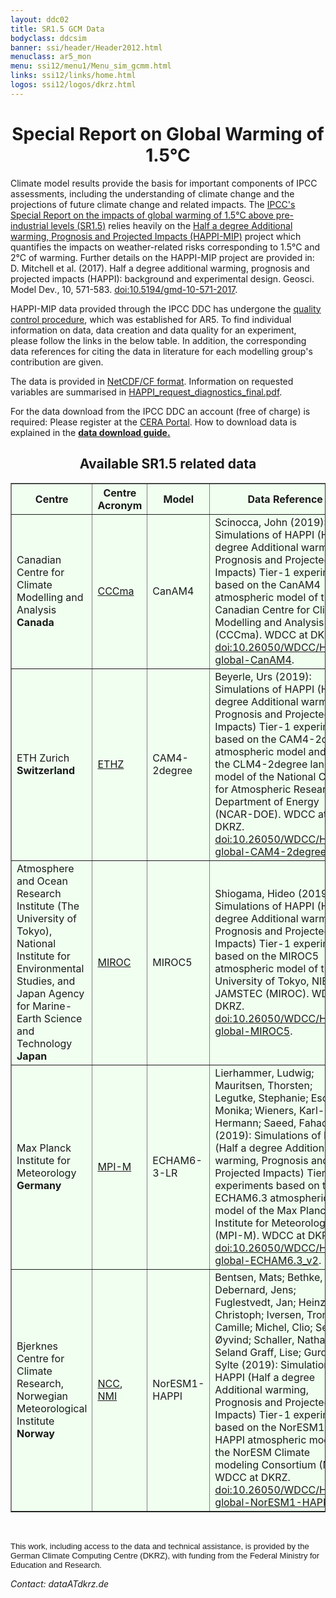 ```yaml
---
layout: ddc02
title: SR1.5 GCM Data
bodyclass: ddcsim
banner: ssi/header/Header2012.html
menuclass: ar5_mon
menu: ssi12/menu1/Menu_sim_gcmm.html
links: ssi12/links/home.html
logos: ssi12/logos/dkrz.html
---
```


<div id="pagetitle-ln">
	<h1 align="center">Special Report on Global Warming of 1.5°C</h1>
</div> 
<p>Climate model results provide the basis for important components of IPCC assessments, including the understanding of climate change and the projections of future climate change and related impacts. The <a target="_blank" href="https://www.ipcc.ch/sr15/">IPCC's Special Report on the impacts of global warming of 1.5°C above pre-industrial levels (SR1.5)</a> relies heavily on the <a target="_blank" href="http://www.happimip.org/">Half a degree Additional warming, Prognosis and Projected Impacts (HAPPI-MIP)</a> project which quantifies the impacts on weather-related risks corresponding to 1.5°C and 2°C of warming. Further details on the HAPPI-MIP project are provided in:<br />
D. Mitchell et al. (2017). Half a degree additional warming, prognosis and projected impacts (HAPPI): background and experimental design. Geosci. Model Dev., 10, 571-583. <a target="_blank" href="https://doi.org/10.5194/gmd-10-571-2017">doi:10.5194/gmd-10-571-2017</a>. 

<p>HAPPI-MIP data provided through the IPCC DDC has undergone the <a target="_blank" href="http://cmip5qc.wdc-climate.de/">quality control procedure</a>, which was established for AR5. To find individual information on data, data creation and data quality for an experiment, please follow the links in the below table. In addition, the corresponding data references for citing the data in literature for each modelling group's contribution are given.</p>

<p>The data is provided in <a href="/sim/gcm_monthly/INFO/formats.html">NetCDF/CF format</a>. Information on requested variables are summarised in <a target="_blank" href="/sim/gcm_monthly/INFO/HAPPI_request_diagnostics_final.pdf">HAPPI_request_diagnostics_final.pdf</a>. </p>

<p>For the data download from the IPCC DDC an account (free of charge) is required: Please register at the <a target="_blank" href="http://cera-www.dkrz.de/">CERA Portal</a>. How to download data is explained in the <strong><a target="_blank" href="https://cera-www.dkrz.de/CERA/docs/IPCC-DDC-AR5-data.html">data download guide.</a></strong> </p>

<h2 align="CENTER">Available SR1.5 related data</h2>

<table id="customers" width="75%" border="1" cellpadding="5" bgcolor="#f0fFf0"  align="center">

<tbody>

<tr>
<th width="200">Centre</th>
<th width="50">Centre<br />Acronym</th>
<th width="70">Model</th>
<th width="300">Data Reference</th>
<th bgcolor="#c0eec0" width="30">historical</th>
<th bgcolor="#c0eec0" width="30">Plus15</th>
<th bgcolor="#c0eec0" width="30">Plus20</th>
<th bgcolor="#f0fFf0" width="30">add. data</th>
<th bgcolor="#f0fFf0" width="30">known issues</th>
</tr>

<!-- darkgreen-->

<!-- CCCma -->
<tr>
<td align="left">Canadian Centre for Climate Modelling and Analysis<br />
         <strong>Canada</strong></td>
<td align="left"><a target="_blank" href="http://www.ec.gc.ca/ccmac-cccma/">CCCma</a></td>
<td align="left">CanAM4</td>
<td align="left">Scinocca, John (2019): Simulations of HAPPI (Half a degree Additional warming, Prognosis and Projected Impacts) Tier-1 experiments based on the CanAM4 atmospheric model of the Canadian Centre for Climate Modelling and Analysis (CCCma). WDCC at DKRZ. <a target="_blank" href="http://doi.org/10.26050/WDCC/HAPPI-global-CanAM4">doi:10.26050/WDCC/HAPPI-global-CanAM4</a>.</td>
<td align="left"><a target="_blank" href="http://cera-www.dkrz.de/WDCC/ui/Compact.jsp?acronym=HACCA4AHs1v10" ><span style="color:LightSlateGrey;">historical</span></a></td>
<td align="left"><a target="_blank" href="http://cera-www.dkrz.de/WDCC/ui/Compact.jsp?acronym=HACCA4P15m1v10"><span style="color:LightSlateGrey;">Plus15</span></a></td>
<td align="left"><a target="_blank" href="http://cera-www.dkrz.de/WDCC/ui/Compact.jsp?acronym=HACCA4P20m1v10"><span style="color:LightSlateGrey;">Plus20</span></a></td>
<td align="center">-<br /></td>
<td align="center">-<br /></td>
</tr>

<!-- ETH -->
<tr>
<td align="left">ETH Zurich<br />
         <strong>Switzerland</strong></td>
<td align="left"><a target="_blank" href="https://www.ethz.ch/en.html">ETHZ</a></td>
<td align="left">CAM4-2degree</td>
<td align="left">Beyerle, Urs (2019): Simulations of HAPPI (Half a degree Additional warming, Prognosis and Projected Impacts) Tier-1 experiments based on the CAM4-2degree atmospheric model and on the CLM4-2degree land model of the National Center for Atmospheric Research - Department of Energy (NCAR-DOE). WDCC at DKRZ. <a target="_blank" href="http://doi.org/10.26050/WDCC/HAPPI-global-CAM4-2degree">doi:10.26050/WDCC/HAPPI-global-CAM4-2degree</a>.</td>
<td align="left"><a target="_blank" href="http://cera-www.dkrz.de/WDCC/ui/Compact.jsp?acronym=HAETHC4AHs1v10" ><span style="color:LightSlateGrey;">historical</span></a></td>
<td align="left"><a target="_blank" href="http://cera-www.dkrz.de/WDCC/ui/Compact.jsp?acronym=HAETHC4P15m1v20"><span style="color:LightSlateGrey;">Plus15</span></a></td>
<td align="left"><a target="_blank" href="http://cera-www.dkrz.de/WDCC/ui/Compact.jsp?acronym=HAETHC4P20m1v20"><span style="color:LightSlateGrey;">Plus20</span></a></td>
<td align="center">-<br /></td>
<td align="center">-<br /></td>
</tr>

<!-- MIROC -->
<tr>
<td align="left">Atmosphere and Ocean Research Institute (The University of Tokyo),<br />
National Institute for Environmental Studies, and<br />
Japan Agency for Marine-Earth Science and Technology<br />
                 <strong>Japan</strong></td>
<td align="left"><a target="_blank" href="http://www.aori.u-tokyo.ac.jp/english/">MIROC</a></td>
<td align="left">MIROC5</td>
<td align="left">Shiogama, Hideo (2019): Simulations of HAPPI (Half a degree Additional warming, Prognosis and Projected Impacts) Tier-1 experiments based on the MIROC5 atmospheric model of the University of Tokyo, NIES and JAMSTEC (MIROC). WDCC at DKRZ. <a target="_blank" href="http://doi.org/10.26050/WDCC/HAPPI-global-MIROC5">doi:10.26050/WDCC/HAPPI-global-MIROC5</a>.</td>
<td align="left"><a target="_blank" href="http://cera-www.dkrz.de/WDCC/ui/Compact.jsp?acronym=HAMIM5AHs1v20" ><span style="color:LightSlateGrey;">historical</span></a></td>
<td align="left"><a target="_blank" href="http://cera-www.dkrz.de/WDCC/ui/Compact.jsp?acronym=HAMIM5P15m1v30"><span style="color:LightSlateGrey;">Plus15</span></a></td>
<td align="left"><a target="_blank" href="http://cera-www.dkrz.de/WDCC/ui/Compact.jsp?acronym=HAMIM5P20m1v30"><span style="color:LightSlateGrey;">Plus20</span></a></td>
<td align="center">-<br /></td>
<td align="center">-<br /></td>
</tr>

<!-- MPI-M -->
<tr>
<td align="left">Max Planck Institute for Meteorology<br />
        <strong>Germany</strong></td>
<td align="left"><a target="_blank" href="http://www.mpimet.mpg.de/">MPI-M</a></td>
<td align="left">ECHAM6-3-LR</td>
<td align="left">Lierhammer, Ludwig; Mauritsen, Thorsten; Legutke, Stephanie; Esch, Monika; Wieners, Karl-Hermann; Saeed, Fahad (2019): Simulations of HAPPI (Half a degree Additional warming, Prognosis and Projected Impacts) Tier-1 experiments based on the ECHAM6.3 atmospheric model of the Max Planck Institute for Meteorology (MPI-M). WDCC at DKRZ. <a target="_blank" href="http://doi.org/10.26050/WDCC/HAPPI-global-ECHAM6.3_v2">doi:10.26050/WDCC/HAPPI-global-ECHAM6.3_v2</a>.</td>
<td align="left"><a target="_blank" href="http://cera-www.dkrz.de/WDCC/ui/Compact.jsp?acronym=HAMXELAHs1v10_v2" ><span style="color:LightSlateGrey;">historical</span></a></td>
<td align="left"><a target="_blank" href="http://cera-www.dkrz.de/WDCC/ui/Compact.jsp?acronym=HAMXELP15m1v20_v2"><span style="color:LightSlateGrey;">Plus15</span></a></td>
<td align="left"><a target="_blank" href="http://cera-www.dkrz.de/WDCC/ui/Compact.jsp?acronym=HAMXELP20m1v20_v2"><span style="color:LightSlateGrey;">Plus20</span></a></td>
<td align="left"><a target="_blank" href="http://cera-www.dkrz.de/WDCC/ui/Compact.jsp?acronym=HAMXELAHs1v11_v2" ><span style="color:LightSlateGrey;">historical_(v1-1)</span></a></td>
<td align="center">-<br /></td>
</tr>

<!-- NCC -->
<tr>
<td align="left">Bjerknes Centre for Climate Research,<br />
                 Norwegian Meteorological Institute<br />
         <strong>Norway</strong></td>
<td align="left"><a target="_blank" href="http://www.bjerknes.uib.no/">NCC</a>,<br />
<a target="_blank" href="http://met.no/en">NMI</a></td>
<td align="left">NorESM1-HAPPI</td>
<td align="left">Bentsen, Mats; Bethke, Ingo; Debernard, Jens; Fuglestvedt, Jan; Heinze, Christoph; Iversen, Trond; Li, Camille; Michel, Clio; Seland, Øyvind; Schaller, Nathalie; Seland Graff, Lise; Gurdrun, Sylte (2019): Simulations of HAPPI (Half a degree Additional warming, Prognosis and Projected Impacts) Tier-1 experiments based on the NorESM1-HAPPI atmospheric model of the NorESM Climate modeling Consortium (NCC). WDCC at DKRZ. <a target="_blank" href="http://doi.org/10.26050/WDCC/HAPPI-global-NorESM1-HAPPI">doi:10.26050/WDCC/HAPPI-global-NorESM1-HAPPI</a>.</td>
<td align="left"><a target="_blank" href="http://cera-www.dkrz.de/WDCC/ui/Compact.jsp?acronym=HANCCNHAHs1v10" ><span style="color:LightSlateGrey;">historical</span></a></td>
<td align="left"><a target="_blank" href="http://cera-www.dkrz.de/WDCC/ui/Compact.jsp?acronym=HANCCNHP15m1v2-0"><span style="color:LightSlateGrey;">Plus15</span></a></td>
<td align="left"><a target="_blank" href="http://cera-www.dkrz.de/WDCC/ui/Compact.jsp?acronym=HANCCNHP20m1v2-0"><span style="color:LightSlateGrey;">Plus20</span></a></td>
<td align="center">-<br /></td>
<td align="center">-<br /></td>
</tr>


</tbody>
</table>

<p>&nbsp;</p>

<p>
<font size="-1" face="arial">This work, including access to the data and technical assistance, is provided by the German Climate Computing Centre (DKRZ), with funding from the Federal Ministry for Education and Research.</font>
</p>

<p align="left">
<i>Contact: dataATdkrz.de</i></p>
